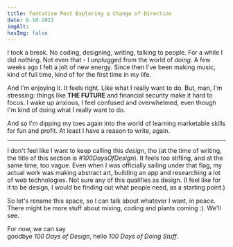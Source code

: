 ```yaml
---
title: Tentative Post Exploring a Change of Direction
date: 6.10.2022
imgAlt:
hasImg: false
---
```


I took a break. No coding, designing, writing, talking to people. For a while I did nothing. Not even that - I unplugged from the world of _doing_. A few weeks ago I felt a jolt of new energy. Since then I've been making music, kind of full time, kind of for the first time in my life.

And I'm enjoying it. It feels right. Like what I really want to do. But, man, I'm stressing: things like **THE FUTURE** and financial security make it hard to focus. I wake up anxious, I feel confused and overwhelmed, even though I'm kind of doing what I really want to do.

And so I'm dipping my toes again into the world of learning marketable skills for fun and profit. At least I have a reason to write, again.

---

I don't feel like I want to keep calling this _design_, tho (at the time of writing, the title of this section is _#100DaysOfDesign_). It feels too stifling, and at the same time, too vague. Even when I was officially sailing under that flag, my actual work was making abstract art, building an app and researching a lot of web technologies. Not sure any of this qualifies as design. (I feel like for it to be design, I would be finding out what people need, as a starting point.)

So let's rename this space, so I can talk about whatever I want, in peace. There might be more stuff about mixing, coding and plants coming :). We'll see.

For now, we can say\
goodbye _100 Days of Design_,
hello _100 Days of Doing Stuff_.
